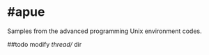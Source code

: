#apue
====

Samples from the advanced programming Unix environment codes.

##todo
modify *thread/* dir
